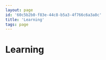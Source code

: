 ```yaml
---
layout: page
id: '60c5b2b0-f83e-44c8-b5a3-4f766c6a3a8c'
title: 'Learning'
tags: page
---
```

  
# Learning

<div class="space-y-2">

</div>
